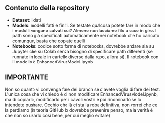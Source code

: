 ## Contenuto della repository
- **Dataset**: i dati
- **Models**: modelli fatti e finiti. Se testate qualcosa potete fare in modo che i modelli vengano salvati qui? Almeno non lasciamo file a caso in giro. I path sono già specificati automaticamente nei notebook che ho caricato comunque, basta che copiate quelli
- **Notebooks**: codice sotto forma di notebooks, dovrebbe andare sia su Jupyter che su Colab senza bisogno di specificare path differenti (se runnate in locale in cartelle diverse dalla repo, allora sì). Il notebook con il modello è EnhancedVirusModel.ipynb

## IMPORTANTE
Non so quanto vi convenga fare dei branch se c'avete voglia di fare dei test. L'unica cosa che vi chiedo è di non modificare EnhancedVirusModel.ipynb, ma di copiarlo, modificarlo per i cavoli vostri e poi rinominarlo se lo intendete pushare. Occhio che là ci sta la roba definitiva, non vorrei che ce la perdiamo (in teoria GitHub lo dovrebbe prevenire penso, ma la verità è che non so usarlo così bene, per cui meglio evitare)